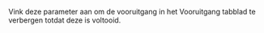 Vink deze parameter aan om de vooruitgang in het Vooruitgang tabblad te verbergen totdat deze is voltooid.